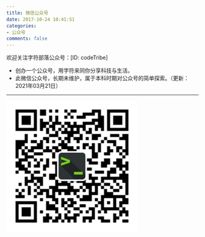 ```yaml
---
title: 微信公众号
date: 2017-10-24 10:41:51
categories:
- 公众号
comments: false
---
```

欢迎关注字符部落公众号：[ID: codeTribe]
  
- 创办一个公众号，用字符来同你分享科技与生活。
- 此微信公众号，长期未维护，属于本科时期对公众号的简单探索。（更新：2021年03月21日）

---
![](/img/wechat-08.jpg)